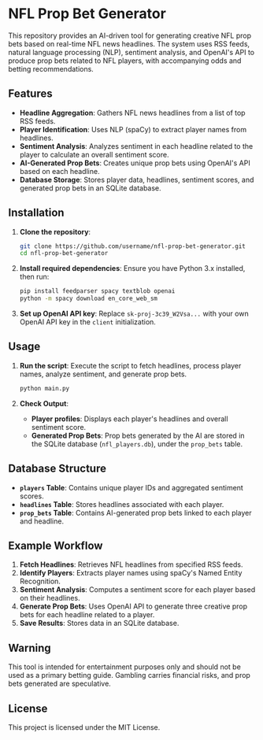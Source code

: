 # NFL Prop Bet Generator

This repository provides an AI-driven tool for generating creative NFL prop bets based on real-time NFL news headlines. The system uses RSS feeds, natural language processing (NLP), sentiment analysis, and OpenAI's API to produce prop bets related to NFL players, with accompanying odds and betting recommendations.

## Features

- **Headline Aggregation**: Gathers NFL news headlines from a list of top RSS feeds.
- **Player Identification**: Uses NLP (spaCy) to extract player names from headlines.
- **Sentiment Analysis**: Analyzes sentiment in each headline related to the player to calculate an overall sentiment score.
- **AI-Generated Prop Bets**: Creates unique prop bets using OpenAI's API based on each headline.
- **Database Storage**: Stores player data, headlines, sentiment scores, and generated prop bets in an SQLite database.

## Installation

1. **Clone the repository**:
   ```bash
   git clone https://github.com/username/nfl-prop-bet-generator.git
   cd nfl-prop-bet-generator
   ```

2. **Install required dependencies**:
   Ensure you have Python 3.x installed, then run:
   ```bash
   pip install feedparser spacy textblob openai
   python -m spacy download en_core_web_sm
   ```

3. **Set up OpenAI API key**:
   Replace `sk-proj-3c39_W2Vsa...` with your own OpenAI API key in the `client` initialization.

## Usage

1. **Run the script**:
   Execute the script to fetch headlines, process player names, analyze sentiment, and generate prop bets.
   ```bash
   python main.py
   ```

2. **Check Output**:
   - **Player profiles**: Displays each player's headlines and overall sentiment score.
   - **Generated Prop Bets**: Prop bets generated by the AI are stored in the SQLite database (`nfl_players.db`), under the `prop_bets` table.

## Database Structure

- **`players` Table**: Contains unique player IDs and aggregated sentiment scores.
- **`headlines` Table**: Stores headlines associated with each player.
- **`prop_bets` Table**: Contains AI-generated prop bets linked to each player and headline.

## Example Workflow

1. **Fetch Headlines**: Retrieves NFL headlines from specified RSS feeds.
2. **Identify Players**: Extracts player names using spaCy's Named Entity Recognition.
3. **Sentiment Analysis**: Computes a sentiment score for each player based on their headlines.
4. **Generate Prop Bets**: Uses OpenAI API to generate three creative prop bets for each headline related to a player.
5. **Save Results**: Stores data in an SQLite database.

## Warning

This tool is intended for entertainment purposes only and should not be used as a primary betting guide. Gambling carries financial risks, and prop bets generated are speculative.

## License

This project is licensed under the MIT License.
